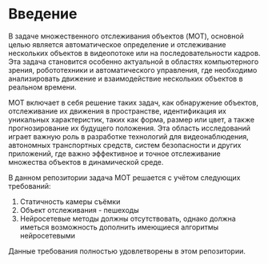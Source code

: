 # Введение

В задаче множественного отслеживания объектов (MOT), основной целью является автоматическое определение и отслеживание нескольких объектов в видеопотоке или на последовательности кадров. Эта задача становится особенно актуальной в областях компьютерного зрения, робототехники и автоматического управления, где необходимо анализировать движение и взаимодействие нескольких объектов в реальном времени.

MOT включает в себя решение таких задач, как обнаружение объектов, отслеживание их движения в пространстве, идентификация их уникальных характеристик, таких как форма, размер или цвет, а также прогнозирование их будущего положения. Эта область исследований играет важную роль в разработке технологий для видеонаблюдения, автономных транспортных средств, систем безопасности и других приложений, где важно эффективное и точное отслеживание множества объектов в динамической среде.

В данном репозитории задача MOT решается с учётом следующих требований:
1. Статичность камеры съёмки
1. Объект отслеживания - пешеходы
1. Нейросетевые методы должны отсутствовать, однако должна иметься возможность дополнить имеющиеся алгоритмы нейросетевыми

Данные требования полностью удовлетворены в этом репозитории.
